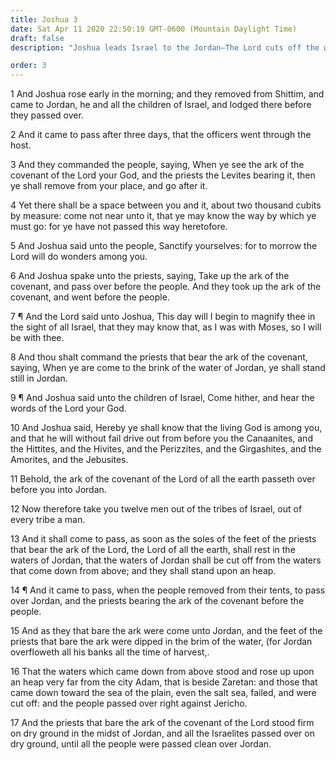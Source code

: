 ```yaml
---
title: Joshua 3
date: Sat Apr 11 2020 22:50:19 GMT-0600 (Mountain Daylight Time)
draft: false
description: "Joshua leads Israel to the Jordan—The Lord cuts off the water of the Jordan; it stands up as a heap, and Israel passes over on dry ground."

order: 3
---
```

    
1 And Joshua rose early in the morning; and they removed from Shittim, and came to Jordan, he and all the children of Israel, and lodged there before they passed over.

2 And it came to pass after three days, that the officers went through the host.

3 And they commanded the people, saying, When ye see the ark of the covenant of the Lord your God, and the priests the Levites bearing it, then ye shall remove from your place, and go after it.

4 Yet there shall be a space between you and it, about two thousand cubits by measure: come not near unto it, that ye may know the way by which ye must go: for ye have not passed this way heretofore.

5 And Joshua said unto the people, Sanctify yourselves: for to morrow the Lord will do wonders among you.

6 And Joshua spake unto the priests, saying, Take up the ark of the covenant, and pass over before the people. And they took up the ark of the covenant, and went before the people.

7 ¶ And the Lord said unto Joshua, This day will I begin to magnify thee in the sight of all Israel, that they may know that, as I was with Moses, so I will be with thee.

8 And thou shalt command the priests that bear the ark of the covenant, saying, When ye are come to the brink of the water of Jordan, ye shall stand still in Jordan.

9 ¶ And Joshua said unto the children of Israel, Come hither, and hear the words of the Lord your God.

10 And Joshua said, Hereby ye shall know that the living God is among you, and that he will without fail drive out from before you the Canaanites, and the Hittites, and the Hivites, and the Perizzites, and the Girgashites, and the Amorites, and the Jebusites.

11 Behold, the ark of the covenant of the Lord of all the earth passeth over before you into Jordan.

12 Now therefore take you twelve men out of the tribes of Israel, out of every tribe a man.

13 And it shall come to pass, as soon as the soles of the feet of the priests that bear the ark of the Lord, the Lord of all the earth, shall rest in the waters of Jordan, that the waters of Jordan shall be cut off from the waters that come down from above; and they shall stand upon an heap.

14 ¶ And it came to pass, when the people removed from their tents, to pass over Jordan, and the priests bearing the ark of the covenant before the people.

15 And as they that bare the ark were come unto Jordan, and the feet of the priests that bare the ark were dipped in the brim of the water, (for Jordan overfloweth all his banks all the time of harvest,.

16 That the waters which came down from above stood and rose up upon an heap very far from the city Adam, that is beside Zaretan: and those that came down toward the sea of the plain, even the salt sea, failed, and were cut off: and the people passed over right against Jericho.

17 And the priests that bare the ark of the covenant of the Lord stood firm on dry ground in the midst of Jordan, and all the Israelites passed over on dry ground, until all the people were passed clean over Jordan.
